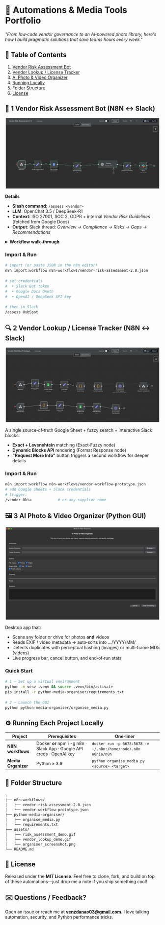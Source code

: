 # 🔧 Automations & Media Tools Portfolio

*"From low‑code vendor governance to an AI‑powered photo library, here's how I build pragmatic solutions that save teams hours every week."*

## 📑 Table of Contents

1. [Vendor Risk Assessment Bot](#-1--vendor-risk-assessment-bot-n8n--slack)
2. [Vendor Lookup / License Tracker](#-2--vendor-lookup--license-tracker-n8n--slack)
3. [AI Photo & Video Organizer](#-3--ai-photo--video-organizer-python-gui)
4. [Running Locally](#%EF%B8%8F-running-each-project-locally)
5. [Folder Structure](#-folder-structure)
6. [License](#-license)

## 🚀 1  Vendor Risk Assessment Bot (N8N ↔ Slack)
<p align="center">
  <img src="assets/Vendor_risk_assess.png" alt="Screenshot of the photo & video organizer GUI" width="500">
</p>

**Details**
- **Slash command**: `/assess <vendor>`
- **LLM**: OpenChat 3.5 / DeepSeek‑R1
- **Context**: ISO 27001, SOC 2, GDPR + internal *Vendor Risk Guidelines* (fetched from Google Docs)
- **Output**: Slack thread: *Overview → Compliance → Risks → Gaps → Recommendations*

<details>
<summary><strong>Workflow walk‑through</strong></summary>

1. **Webhook1** – receives the Slack command
2. **Extract Vendor Name** – parses the vendor string
3. **Fetch Policies** – pulls the latest policy doc from Google Docs
4. **Build AI Prompt** – crafts system + user messages
5. **OpenAI1** – calls the LLM
6. **Extract Assessment** – unwraps the JSON response
7. **Slack** – posts the formatted block back to the channel
</details>

### Import & Run

```bash
# import (or paste JSON in the n8n editor)
n8n import:workflow n8n-workflows/vendor-risk-assessment-2.0.json

# set credentials
#  • Slack Bot token
#  • Google Docs OAuth
#  • OpenAI / DeepSeek API key

# then in Slack
/assess HubSpot
```

## 🔍 2  Vendor Lookup / License Tracker (N8N ↔ Slack)

<p align="center">
  <img src="assets/Vendor_workflow.png" alt="Screenshot of the photo & video organizer GUI" width="500">
</p>

A single source‑of‑truth Google Sheet + fuzzy search + interactive Slack blocks:

* **Exact + Levenshtein** matching (Exact‑Fuzzy node)
* **Dynamic Blocks API** rendering (Format Response node)
* **"Request More Info"** button triggers a second workflow for deeper details

### Import & Run

```bash
n8n import:workflow n8n-workflows/vendor-workflow-prototype.json
# add Google Sheets + Slack credentials
# trigger:
/vendor Okta            # or any supplier name
```

## 🖼 3  AI Photo & Video Organizer (Python GUI)

<p align="center">
  <img src="assets/Photo_Video_organizer.png" alt="Screenshot of the photo & video organizer GUI" width="500">
</p>

Desktop app that:

* Scans any folder or drive for photos **and** videos
* Reads EXIF / video metadata → auto‑sorts into …/YYYY/MM/
* Detects duplicates with perceptual hashing (images) or multi‑frame MD5 (videos)
* Live progress bar, cancel button, and end‑of‑run stats

### Quick Start

```bash
# 1 – Set up a virtual environment
python -m venv .venv && source .venv/bin/activate
pip install -r python-media-organiser/requirements.txt

# 2 – Launch the GUI
python python-media-organiser/organise_media.py
```

## ⚙️ Running Each Project Locally

| **Project** | **Prerequisites** | **One‑liner** |
|-------------|-------------------|---------------|
| **N8N workflows** | Docker **or** npm i -g n8n · Slack App · Google API creds · OpenAI key | `docker run -p 5678:5678 -v ~/.n8n:/home/node/.n8n n8nio/n8n` |
| **Media Organizer** | Python ≥ 3.9 | `python organise_media.py <source> <target>` |

## 📂 Folder Structure

```
.
├── n8n-workflows/
│   ├── vendor-risk-assessment-2.0.json
│   └── vendor-workflow-prototype.json
├── python-media-organiser/
│   ├── organise_media.py
│   └── requirements.txt
├── assets/
│   ├── risk_assessment_demo.gif
│   ├── vendor_lookup_demo.gif
│   └── organiser_screenshot.png
└── README.md
```

## 🪪 License

Released under the **MIT License**. Feel free to clone, fork, and build on top of these automations—just drop me a note if you ship something cool!

## ✉️ Questions / Feedback?

Open an issue or reach me at **venzdanao03@gmail.com**. I love talking automation, security, and Python performance tricks.
